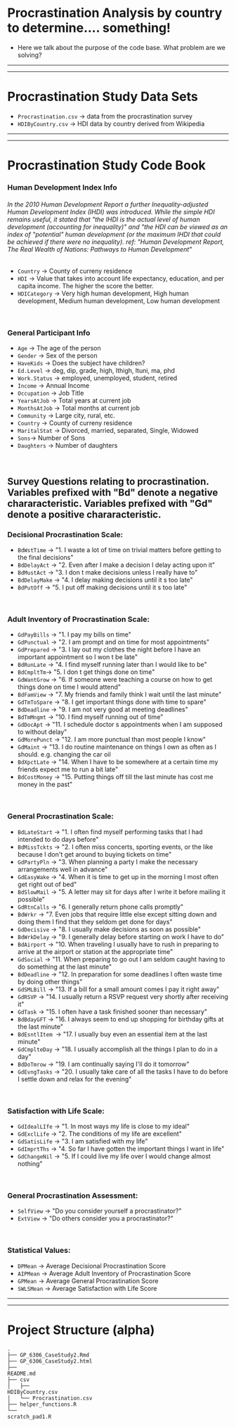 # Procrastination Analysis by country to determine.... something!
  + Here we talk about the purpose of the code base.  What problem are we solving?
---
---
# Procrastination Study Data Sets

  + <code>Procrastination.csv</code> -> data from the procrastination survey
  + <code>HDIByCountry.csv</code> -> HDI data by country derived from Wikipedia

---
---
# Procrastination Study Code Book

### Human Development Index Info 
###### In the 2010 Human Development Report a further Inequality-adjusted Human Development Index (IHDI) was introduced. While the simple HDI remains useful, it stated that "the IHDI is the actual level of human development (accounting for inequality)" and "the HDI can be viewed as an index of "potential" human development (or the maximum IHDI that could be achieved if there were no inequality).  ref: "Human Development Report, The Real Wealth of Nations: Pathways to Human Development"
  + <code>Country</code> -> County of curreny residence
  + <code>HDI</code> -> Value that takes into account life expectancy, education, and per capita income.  The higher the score the better.
  + <code>HDICategory</code> -> Very high human development, High human development, Medium human development, Low human development

<br>

 ### General Participant Info
  + <code>Age</code> -> The age of the person 
  + <code>Gender</code> -> Sex of the person
  + <code>HaveKids</code> -> Does the subject have children?
  + <code>Ed.Level</code> -> deg, dip, grade, high, lthigh, ltuni, ma, phd
  + <code>Work.Status</code> -> employed, unemployed, student, retired
  + <code>Income</code> -> Annual Income
  + <code>Occupation</code> -> Job Title
  + <code>YearsAtJob</code> -> Total years at current job
  + <code>MonthsAtJob</code> -> Total months at current job
  + <code>Community</code> -> Large city, rural, etc.
  + <code>Country</code> -> County of curreny residence
  + <code>MaritalStat</code> -> Divorced, married, separated, Single, Widowed
  + <code>Sons</code>-> Number of Sons
  + <code>Daughters</code> -> Number of daughters

<br>

## Survey Questions relating to procrastination.  Variables prefixed with "Bd" denote a negative chararacteristic.  Variables prefixed with "Gd" denote a positive chararacteristic.

### Decisional Procrastination Scale:
  + <code>BdWstTime</code> -> "1. I waste a lot of time on trivial matters before getting to the final decisions"
  + <code>BdDelayAct</code> ->  "2. Even after I make a decision I delay acting upon it"
  + <code>BdMustAct</code> -> "3. I don t make decisions unless I really have to"
  + <code>BdDelayMake</code> -> "4. I delay making decisions until it s too late"
  + <code>BdPutOff</code> -> "5. I put off making decisions until it s too late"

<br>

### Adult Inventory of Procrastination Scale:
  + <code>GdPayBills</code> -> "1. I pay my bills on time"
  + <code>GdPunctual</code> -> "2. I am prompt and on time for most appointments"
  + <code>GdPrepared</code> -> "3. I lay out my clothes the night before I have an important appointment  so I won t be late"
  + <code>BdRunLate</code> -> "4. I find myself running later than I would like to be"
  + <code>BdCmpltTm</code>-> "5. I don t get things done on time"
  + <code>GdWantGrow</code> -> "6. If someone were teaching a course on how to get things done on time  I would attend"
  + <code>BdFamView</code> -> "7. My friends and family think I wait until the last minute"
  + <code>GdTmToSpare</code> -> "8. I get important things done with time to spare"
  + <code>BdDeadline</code> -> "9. I am not very good at meeting deadlines"
  + <code>BdTmMngmt</code> -> "10. I find myself running out of time"
  + <code>GdDocApt</code> -> "11. I schedule doctor s appointments when I am supposed to without delay"
  + <code>GdMorePunct</code> -> "12. I am more punctual than most people I know"
  + <code>GdMaint</code> -> "13. I do routine maintenance on things I own as often as I should. e.g. changing the car oil  
  + <code>BdXpctLate</code> -> "14. When I have to be somewhere at a certain time my friends expect me to run a bit late"
  + <code>BdCostMoney</code> -> "15. Putting things off till the last minute has cost me money in the past"

<br>

### General Procrastination Scale:
  + <code>BdLateStart</code> -> "1. I often find myself performing tasks that I had intended to do days before"
  + <code>BdMissTckts</code> -> "2. I often miss concerts, sporting events, or the like because I don't get around to buying tickets on time"
  + <code>GdPartyPln</code> -> "3. When planning a party  I make the necessary arrangements well in advance"
  + <code>GdEasyWake</code> -> "4. When it is time to get up in the morning I most often get right out of bed"
  + <code>BdSlowMail</code> -> "5. A letter may sit for days after I write it before mailing it possible"
  + <code>GdRtnCalls</code> -> "6. I generally return phone calls promptly"
  + <code>BdWrkr</code> -> "7. Even jobs that require little else except sitting down and doing them  I find that they seldom get done for days"
  + <code>GdDecisive</code> -> "8. I usually make decisions as soon as possible"
  + <code>BdWrkDelay</code> -> "9. I generally delay before starting on work I have to do"
  + <code>BdAirport</code> -> "10. When traveling  I usually have to rush in preparing to arrive at the airport or station at the appropriate time"
  + <code>GdSocial</code> -> "11. When preparing to go out I am seldom caught having to do something at the last minute"
  + <code>BdDeadline</code> -> "12. In preparation for some deadlines  I often waste time by doing other things"
  + <code>GdSMLBill</code> -> "13. If a bill for a small amount comes I pay it right away"
  + <code>GdRSVP</code> -> "14. I usually return a  RSVP  request very shortly after receiving it"
  + <code>GdTask</code> -> "15. I often have a task finished sooner than necessary"
  + <code>BdBdayGFT</code> -> "16. I always seem to end up shopping for birthday gifts at the last minute"
  + <code>BdEsntlItem </code>-> "17. I usually buy even an essential item at the last minute"
  + <code>GdCmplteDay</code> -> "18. I usually accomplish all the things I plan to do in a day"
  + <code>BdDoTmrow</code> -> "19. I am continually saying I'll do it tomorrow"
  + <code>GdEvngTasks</code> -> "20. I usually take care of all the tasks I have to do before I settle down and relax for the evening"

<br>

### Satisfaction with Life Scale:
  + <code>GdIdealLIfe</code> -> "1. In most ways my life is close to my ideal"
  + <code>GdExclLife</code> -> "2. The conditions of my life are excellent"
  + <code>GdSatisLife</code> -> "3. I am satisfied with my life"
  + <code>GdImprtThs</code> -> "4. So far I have gotten the important things I want in life"
  + <code>GdChangeNil</code> -> "5. If I could live my life over I would change almost nothing"

<br>

### General Procrastination Assessment:
  + <code>SelfView</code> -> "Do you consider yourself a procrastinator?"
  + <code>ExtView</code> -> "Do others consider you a procrastinator?"

<br>

### Statistical Values:  
  + <code>DPMean</code> -> Average Decisional Procrastination Score
  + <code>AIPMean</code> -> Average Adult Inventory of Procrastination Score
  + <code>GPMean</code> -> Average General Procrastination Score
  + <code>SWLSMean</code> -> Average Satisfaction with Life Score

---
---
# Project Structure (alpha)
<code>.</code><br>
<code>├── GP_6306_CaseStudy2.Rmd</code><br>
<code>├── GP_6306_CaseStudy2.html</code><br>
<code>├── README.md</code><br>
<code>├── csv</code><br>
<code>│   ├── HDIByCountry.csv</code><br>
<code>│   └── Procrastination.csv</code><br>
<code>├── helper_functions.R</code><br>
<code>└── scratch_pad1.R</code><br>

